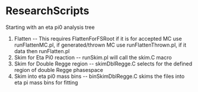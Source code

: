 # ResearchScripts
Starting with an eta pi0 analysis tree
1. Flatten -- This requires FlattenForFSRoot if it is for accepted MC use runFlattenMC.pl, if generated/thrown MC use runFlattenThrown.pl, if it data then runFlatten.pl
2. Skim for Eta Pi0 reaction -- runSkim.pl will call the skim.C macro
3. Skim for Double Regge region -- skimDblRegge.C selects for the defined region of double Regge phasespace
4. Skim into eta pi0 mass bins -- binSkimDblRegge.C skims the files into eta pi mass bins for fitting
